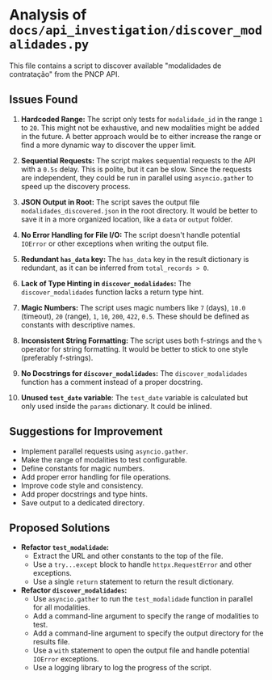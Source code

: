 # Analysis of `docs/api_investigation/discover_modalidades.py`

This file contains a script to discover available "modalidades de contratação" from the PNCP API.

## Issues Found

1.  **Hardcoded Range:** The script only tests for `modalidade_id` in the range `1` to `20`. This might not be exhaustive, and new modalities might be added in the future. A better approach would be to either increase the range or find a more dynamic way to discover the upper limit.

2.  **Sequential Requests:** The script makes sequential requests to the API with a `0.5s` delay. This is polite, but it can be slow. Since the requests are independent, they could be run in parallel using `asyncio.gather` to speed up the discovery process.

3.  **JSON Output in Root:** The script saves the output file `modalidades_discovered.json` in the root directory. It would be better to save it in a more organized location, like a `data` or `output` folder.

4.  **No Error Handling for File I/O:** The script doesn't handle potential `IOError` or other exceptions when writing the output file.

5.  **Redundant `has_data` key:** The `has_data` key in the result dictionary is redundant, as it can be inferred from `total_records > 0`.

6.  **Lack of Type Hinting in `discover_modalidades`:** The `discover_modalidades` function lacks a return type hint.

7.  **Magic Numbers:** The script uses magic numbers like `7` (days), `10.0` (timeout), `20` (range), `1`, `10`, `200`, `422`, `0.5`. These should be defined as constants with descriptive names.

8.  **Inconsistent String Formatting:** The script uses both f-strings and the `%` operator for string formatting. It would be better to stick to one style (preferably f-strings).

9.  **No Docstrings for `discover_modalidades`:** The `discover_modalidades` function has a comment instead of a proper docstring.

10. **Unused `test_date` variable**: The `test_date` variable is calculated but only used inside the `params` dictionary. It could be inlined.

## Suggestions for Improvement

*   Implement parallel requests using `asyncio.gather`.
*   Make the range of modalities to test configurable.
*   Define constants for magic numbers.
*   Add proper error handling for file operations.
*   Improve code style and consistency.
*   Add proper docstrings and type hints.
*   Save output to a dedicated directory.

## Proposed Solutions

*   **Refactor `test_modalidade`:**
    *   Extract the URL and other constants to the top of the file.
    *   Use a `try...except` block to handle `httpx.RequestError` and other exceptions.
    *   Use a single `return` statement to return the result dictionary.
*   **Refactor `discover_modalidades`:**
    *   Use `asyncio.gather` to run the `test_modalidade` function in parallel for all modalities.
    *   Add a command-line argument to specify the range of modalities to test.
    *   Add a command-line argument to specify the output directory for the results file.
    *   Use a `with` statement to open the output file and handle potential `IOError` exceptions.
    *   Use a logging library to log the progress of the script.
